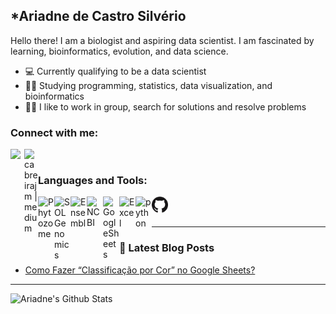 ## *Ariadne de Castro Silvério

Hello there! 
I am a biologist and aspiring data scientist. 
I am fascinated by learning, bioinformatics, evolution, and data science.

- 💻 Currently qualifying to be a data scientist 
- 👩‍💻 Studying programming, statistics, data visualization, and bioinformatics
- 🙋‍♀️ I like to work in group, search for solutions and resolve problems


### Connect with me:

[<img align="left"  width="22px" src="https://cdn.jsdelivr.net/npm/simple-icons@3.4.0/icons/linkedin.svg" />](https://www.linkedin.com/in/ariadne-cs/)

[<img align="left" alt="cabreirajm | medium" width="22px" src="https://cdn.jsdelivr.net/npm/simple-icons@3.4.0/icons/medium.svg" />](https://ariadnecs.medium.com/)

<br />

### Languages and Tools:

<img align="left" alt="Phytozome" width="26px" src="https://phytozome.jgi.doe.gov/pz/site/images/species/Phytozome/default.png" />


<img align="left" alt="SOLGenomics" width="26px" src="https://encrypted-tbn0.gstatic.com/images?q=tbn:ANd9GcSCdC9gd3PRq0GAlsASQioOUoHX3B5qWCQROBE3W2mqsYJquB1QS71B9LAMuaCedxWDxOo&usqp=CAU" />

<img align="left" alt="Ensembl" width="26px" src="https://avatars.githubusercontent.com/u/5832463?s=200&v=4" />

<img align="left" alt="NCBI" width="26px" src="https://upload.wikimedia.org/wikipedia/commons/thumb/0/07/US-NLM-NCBI-Logo.svg/829px-US-NLM-NCBI-Logo.svg.png" />


<img align="left" alt="GoogleSheets" width="26px" src="https://www.flaticon.com/svg/vstatic/svg/2965/2965327.svg?token=exp=1619813322~hmac=dd71615fdff8d96a284cd4accaf04349" />

<img align="left" alt="Excel" width="26px" src="https://logodownload.org/wp-content/uploads/2020/04/excel-logo-0.png" />

<img align="left" alt="python" width="26px" src="https://cdn3.iconfinder.com/data/icons/logos-and-brands-adobe/512/267_Python-512.png" />


<img align="left" alt="GitHub" width="26px" src="https://raw.githubusercontent.com/github/explore/78df643247d429f6cc873026c0622819ad797942/topics/github/github.png" />


<br />
<br />

---

### 📕 Latest Blog Posts

<!-- BLOG-POST-LIST:START -->
* [Como Fazer “Classificação por Cor” no Google Sheets?](https://ariadnecs.medium.com/como-fazer-classifica%C3%A7%C3%A3o-por-cor-no-google-sheets-fa8a4aee9d6b) 



<!-- BLOG-POST-LIST:END -->

---

<img align="left" alt="Ariadne's Github Stats" src="https://github-readme-stats.vercel.app/api?username=ariadnecs&show_icons=true&hide_border=true" />

[medium]: https://ariadnecs.medium.com/
[linkedin]: https://www.linkedin.com/in/ariadne-cs/
